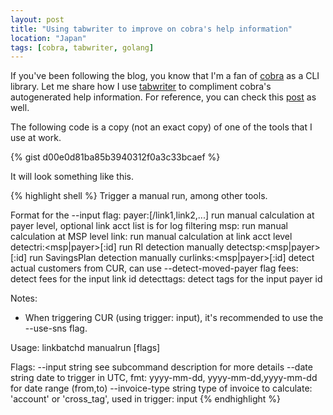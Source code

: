 ```yaml
---
layout: post
title: "Using tabwriter to improve on cobra's help information"
location: "Japan"
tags: [cobra, tabwriter, golang]
---
```


If you've been following the blog, you know that I'm a fan of [cobra](https://github.com/spf13/cobra) as a CLI library. Let me share how I use [tabwriter](https://golang.org/pkg/text/tabwriter/) to compliment cobra's autogenerated help information. For reference, you can check this [post](https://flowerinthenight.com/blog/2017/12/01/golang-cobra-glog) as well.

The following code is a copy (not an exact copy) of one of the tools that I use at work.

{% gist d00e0d81ba85b3940312f0a3c33bcaef %}

It will look something like this.

{% highlight shell %}
Trigger a manual run, among other tools.

Format for the --input flag:
  payer:<id>[/link1,link2,...]     run manual calculation at payer level, optional link acct list is for log filtering
  msp:<id>                         run manual calculation at MSP level
  link:<id>                        run manual calculation at link acct level
  detectri:<msp|payer>[:id]        run RI detection manually
  detectsp:<msp|payer>[:id]        run SavingsPlan detection manually
  curlinks:<msp|payer>[:id]        detect actual customers from CUR, can use --detect-moved-payer flag
  fees:<id>                        detect fees for the input link id
  detecttags:<id>                  detect tags for the input payer id

Notes:
  * When triggering CUR (using trigger: input), it's recommended to use the --use-sns flag.

Usage:
  linkbatchd manualrun [flags]

Flags:
      --input string              see subcommand description for more details
      --date string               date to trigger in UTC, fmt: yyyy-mm-dd, yyyy-mm-dd,yyyy-mm-dd for date range (from,to)
      --invoice-type string       type of invoice to calculate: 'account' or 'cross_tag', used in trigger: input
{% endhighlight %}

